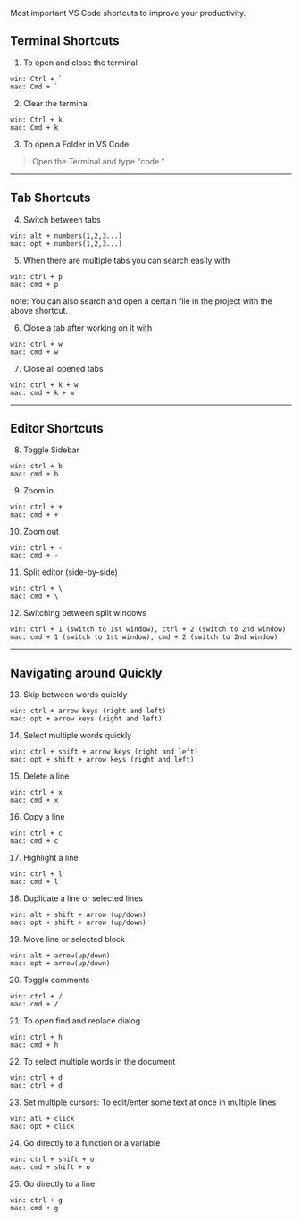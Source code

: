 Most important VS Code shortcuts to improve your productivity.

## Terminal Shortcuts
1. To open and close the terminal 
>
    win: Ctrl + `
    mac: Cmd + `
  
2. Clear the terminal 
>
    win: Ctrl + k
    mac: Cmd + k
    
3. To open a Folder in VS Code
  > Open the Terminal and type "code <FolderName>"
  
----
## Tab Shortcuts 
4. Switch between tabs 
>
    win: alt + numbers(1,2,3...)
    mac: opt + numbers(1,2,3...)
  
5. When there are multiple tabs you can search easily with
>
    win: ctrl + p
    mac: cmd + p
  
  note: You can also search and open a certain file in the project with the above shortcut.
  
6. Close a tab after working on it with 
>
    win: ctrl + w
    mac: cmd + w
  
7. Close all opened tabs
>
    win: ctrl + k + w
    mac: cmd + k + w
    
---- 
## Editor Shortcuts 
8. Toggle Sidebar
>
    win: ctrl + b
    mac: cmd + b
  
9. Zoom in
>
    win: ctrl + +
    mac: cmd + +
  
10. Zoom out
>
    win: ctrl + -
    mac: cmd + -
  
11. Split editor (side-by-side)
>
    win: ctrl + \
    mac: cmd + \
  
12. Switching between split windows
>
    win: ctrl + 1 (switch to 1st window), ctrl + 2 (switch to 2nd window)
    mac: cmd + 1 (switch to 1st window), cmd + 2 (switch to 2nd window)
  
----
## Navigating around Quickly
13. Skip between words quickly
>
    win: ctrl + arrow keys (right and left)
    mac: opt + arrow keys (right and left)
  
14. Select multiple words quickly
>
    win: ctrl + shift + arrow keys (right and left)
    mac: opt + shift + arrow keys (right and left)
  
15. Delete a line
>
    win: ctrl + x
    mac: cmd + x
  
16. Copy a line
>
    win: ctrl + c
    mac: cmd + c
    
17. Highlight a line
>
    win: ctrl + l
    mac: cmd + l
  
18. Duplicate a line or selected lines
>
    win: alt + shift + arrow (up/down)
    mac: opt + shift + arrow (up/down)
    
19. Move line or selected block
>
    win: alt + arrow(up/down)
    mac: opt + arrow(up/down)
    
20. Toggle comments
>
    win: ctrl + /
    mac: cmd + /
  
21. To open find and replace dialog
>
    win: ctrl + h
    mac: cmd + h
  
    
22. To select multiple words in the document
>
    win: ctrl + d
    mac: ctrl + d

    
23. Set multiple cursors: To edit/enter some text at once in multiple lines
>
    win: atl + click
    mac: opt + click
  
    
24. Go directly to a function or a variable
>
    win: ctrl + shift + o
    mac: cmd + shift + o
    
  
25. Go directly to a line
>
    win: ctrl + g
    mac: cmd + g



  
